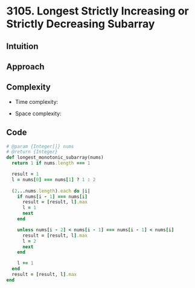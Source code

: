 # 3105. Longest Strictly Increasing or Strictly Decreasing Subarray

## Intuition

## Approach
<!-- Describe your approach to solving the problem. -->

## Complexity

- Time complexity:
<!-- Add your time complexity here, e.g. $$O(n)$$ -->

- Space complexity:
<!-- Add your space complexity here, e.g. $$O(n)$$ -->

## Code

```ruby
# @param {Integer[]} nums
# @return {Integer}
def longest_monotonic_subarray(nums)
  return 1 if nums.length === 1

  result = 1
  l = nums[0] === nums[1] ? 1 : 2
                  
  (2...nums.length).each do |i|
    if nums[i - 1] === nums[i]
      result = [result, l].max
      l = 1
      next 
    end

    unless nums[i - 2] < nums[i - 1] === nums[i - 1] < nums[i]
      result = [result, l].max
      l = 2
      next
    end

    l += 1 
  end
  result = [result, l].max
end
```
